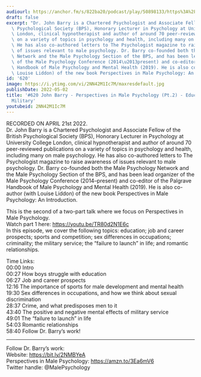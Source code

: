 ```yaml
---
audiourl: https://anchor.fm/s/822ba20/podcast/play/50898133/https%3A%2F%2Fd3ctxlq1ktw2nl.cloudfront.net%2Fstaging%2F2022-3-21%2F9f52e3c1-e407-78a4-0268-28e31047161d.m4a
draft: false
excerpt: "Dr. John Barry is a Chartered Psychologist and Associate Fellow of the British\
  \ Psychological Society (BPS), Honorary Lecturer in Psychology at University College\
  \ London, clinical hypnotherapist and author of around 70 peer-reviewed publications\
  \ on a variety of topics in psychology and health, including many on male psychology.\
  \ He has also co-authored letters to The Psychologist magazine to raise awareness\
  \ of issues relevant to male psychology. Dr. Barry co-founded both the Male Psychology\
  \ Network and the Male Psychology Section of the BPS, and has been lead organizer\
  \ of the Male Psychology Conference (2014\u2013present) and co-editor of the Palgrave\
  \ Handbook of Male Psychology and Mental Health (2019). He is also co-author (with\
  \ Louise Liddon) of the new book Perspectives in Male Psychology: An Introduction. "
id: '620'
image: https://i.ytimg.com/vi/2NN42M1Ic7M/maxresdefault.jpg
publishDate: 2022-05-02
title: '#620 John Barry - Perspectives in Male Psychology (Pt.2) - Education, Criminality,
  Military'
youtubeid: 2NN42M1Ic7M
---
```

<div class="timelinks">

RECORDED ON APRIL 21st 2022.  
Dr. John Barry is a Chartered Psychologist and Associate Fellow of the British Psychological Society (BPS), Honorary Lecturer in Psychology at University College London, clinical hypnotherapist and author of around 70 peer-reviewed publications on a variety of topics in psychology and health, including many on male psychology. He has also co-authored letters to The Psychologist magazine to raise awareness of issues relevant to male psychology. Dr. Barry co-founded both the Male Psychology Network and the Male Psychology Section of the BPS, and has been lead organizer of the Male Psychology Conference (2014–present) and co-editor of the Palgrave Handbook of Male Psychology and Mental Health (2019). He is also co-author (with Louise Liddon) of the new book Perspectives in Male Psychology: An Introduction. 

This is the second of a two-part talk where we focus on Perspectives in Male Psychology.   
Watch part 1 here: https://youtu.be/TR80d2N1E6c  
In this episode, we cover the following topics: education; job and career prospects; sports and competition; sex differences in occupations; criminality; the military service; the “failure to launch” in life; and romantic relationships.

Time Links:  
<time>00:00</time> Intro  
<time>00:27</time> How boys struggle with education  
<time>06:27</time> Job and career prospects  
<time>12:16</time> The importance of sports for male development and mental health  
<time>19:30</time> Sex differences in occupations, and how we think about sexual discrimination  
<time>28:37</time> Crime, and what predisposes men to it  
<time>43:40</time> The positive and negative mental effects of military service  
<time>49:01</time> The “failure to launch” in life  
<time>54:03</time> Romantic relationships  
<time>58:40</time> Follow Dr. Barry’s work!

---

Follow Dr. Barry’s work:  
Website: https://bit.ly/2NMBYeA  
Perspectives in Male Psychology: https://amzn.to/3Ea6mV6  
Twitter handle: @MalePsychology
</div>

